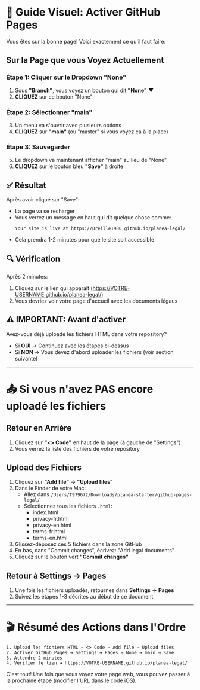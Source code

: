 # 🎯 Guide Visuel: Activer GitHub Pages

Vous êtes sur la bonne page! Voici exactement ce qu'il faut faire:

## Sur la Page que vous Voyez Actuellement

### Étape 1: Cliquer sur le Dropdown "None"
1. Sous **"Branch"**, vous voyez un bouton qui dit **"None"** ▼
2. **CLIQUEZ** sur ce bouton "None"

### Étape 2: Sélectionner "main"
3. Un menu va s'ouvrir avec plusieurs options
4. **CLIQUEZ** sur **"main"** (ou "master" si vous voyez ça à la place)

### Étape 3: Sauvegarder
5. Le dropdown va maintenant afficher "main" au lieu de "None"
6. **CLIQUEZ** sur le bouton bleu **"Save"** à droite

## ✅ Résultat

Après avoir cliqué sur "Save":
- La page va se recharger
- Vous verrez un message en haut qui dit quelque chose comme:
  ```
  Your site is live at https://Dreille1980.github.io/planea-legal/
  ```
- Cela prendra 1-2 minutes pour que le site soit accessible

## 🔍 Vérification

Après 2 minutes:
1. Cliquez sur le lien qui apparaît (https://VOTRE-USERNAME.github.io/planea-legal/)
2. Vous devriez voir votre page d'accueil avec les documents légaux

## ⚠️ IMPORTANT: Avant d'activer

Avez-vous déjà uploadé les fichiers HTML dans votre repository?
- Si **OUI** → Continuez avec les étapes ci-dessus
- Si **NON** → Vous devez d'abord uploader les fichiers (voir section suivante)

---

# 📤 Si vous n'avez PAS encore uploadé les fichiers

## Retour en Arrière

1. Cliquez sur **"<> Code"** en haut de la page (à gauche de "Settings")
2. Vous verrez la liste des fichiers de votre repository

## Upload des Fichiers

1. Cliquez sur **"Add file"** → **"Upload files"**
2. Dans le Finder de votre Mac:
   - Allez dans `/Users/T979672/Downloads/planea-starter/github-pages-legal/`
   - Sélectionnez tous les fichiers `.html`:
     - index.html
     - privacy-fr.html
     - privacy-en.html
     - terms-fr.html
     - terms-en.html
3. Glissez-déposez ces 5 fichiers dans la zone GitHub
4. En bas, dans "Commit changes", écrivez: "Add legal documents"
5. Cliquez sur le bouton vert **"Commit changes"**

## Retour à Settings → Pages

1. Une fois les fichiers uploadés, retournez dans **Settings** → **Pages**
2. Suivez les étapes 1-3 décrites au début de ce document

---

# 🎬 Résumé des Actions dans l'Ordre

```
1. Upload les fichiers HTML → <> Code → Add file → Upload files
2. Activer GitHub Pages → Settings → Pages → None → main → Save
3. Attendre 2 minutes
4. Vérifier le lien → https://VOTRE-USERNAME.github.io/planea-legal/
```

C'est tout! Une fois que vous voyez votre page web, vous pouvez passer à la prochaine étape (modifier l'URL dans le code iOS).
